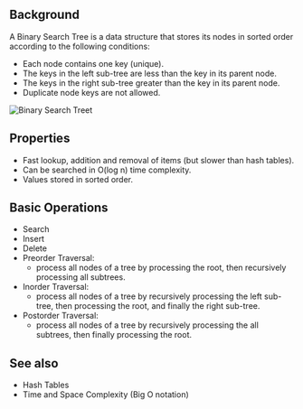 ## Background

A Binary Search Tree is a data structure that stores its nodes in sorted order according to the following conditions:

* Each node contains one key (unique).
* The keys in the left sub-tree are less than the key in its parent node.
* The keys in the right sub-tree greater than the key in its parent node.
* Duplicate node keys are not allowed.

![Binary Search Treet](http://i.stack.imgur.com/X6vkB.png)

## Properties

* Fast lookup, addition and removal of items (but slower than hash tables).
* Can be searched in O(log n) time complexity.
* Values stored in sorted order.

## Basic Operations

* Search
* Insert
* Delete
* Preorder Traversal:
  - process all nodes of a tree by processing the root, then recursively processing all subtrees.
* Inorder Traversal:
  - process all nodes of a tree by recursively processing the left sub-tree, then processing the root, and finally the right sub-tree.
* Postorder Traversal:
  - process all nodes of a tree by recursively processing the all subtrees, then finally processing the root.

## See also

* Hash Tables
* Time and Space Complexity (Big O notation)

